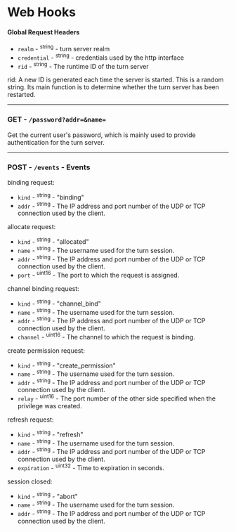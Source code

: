 # Web Hooks

#### Global Request Headers

* `realm` - <sup>string</sup> - turn server realm
* `credential` - <sup>string</sup> - credentials used by the http interface
* `rid` - <sup>string</sup> - The runtime ID of the turn server

rid: A new ID is generated each time the server is started. This is a random string. Its main function is to determine whether the turn server has been restarted.

***

### GET - `/password?addr=&name=`

Get the current user's password, which is mainly used to provide authentication for the turn server.

***

### POST - `/events` - Events

binding request:

* `kind` - <sup>string</sup> - "binding"
* `addr` - <sup>string</sup> - The IP address and port number of the UDP or TCP connection used by the client.

allocate request:

* `kind` - <sup>string</sup> - "allocated"
* `name` - <sup>string</sup> - The username used for the turn session.
* `addr` - <sup>string</sup> - The IP address and port number of the UDP or TCP connection used by the client.
* `port` - <sup>uint16</sup> - The port to which the request is assigned.

channel binding request:

* `kind` - <sup>string</sup> - "channel_bind"
* `name` - <sup>string</sup> - The username used for the turn session.
* `addr` - <sup>string</sup> - The IP address and port number of the UDP or TCP connection used by the client.
* `channel` - <sup>uint16</sup> - The channel to which the request is binding.

create permission request:

* `kind` - <sup>string</sup> - "create_permission"
* `name` - <sup>string</sup> - The username used for the turn session.
* `addr` - <sup>string</sup> - The IP address and port number of the UDP or TCP connection used by the client.
* `relay` - <sup>uint16</sup> - The port number of the other side specified when the privilege was created.

refresh request:

* `kind` - <sup>string</sup> - "refresh"
* `name` - <sup>string</sup> - The username used for the turn session.
* `addr` - <sup>string</sup> - The IP address and port number of the UDP or TCP connection used by the client.
* `expiration` - <sup>uint32</sup> - Time to expiration in seconds.

session closed:

* `kind` - <sup>string</sup> - "abort"
* `name` - <sup>string</sup> - The username used for the turn session.
* `addr` - <sup>string</sup> - The IP address and port number of the UDP or TCP connection used by the client.
